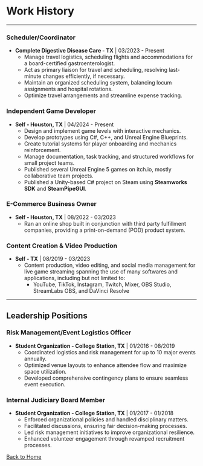 # Work History  
---

### Scheduler/Coordinator  
- **Complete Digestive Disease Care - TX** | 03/2023 - Present
  - Manage travel logistics, scheduling flights and accommodations for a board-certified gastroenterologist.  
  - Act as primary liaison for travel and scheduling, resolving last-minute changes efficiently, if necessary.  
  - Maintain an organized scheduling system, balancing locum assignments and hospital rotations.  
  - Optimize travel arrangements and streamline expense tracking.

### Independent Game Developer  
- **Self - Houston, TX**  | 04/2024 - Present
  - Design and implement game levels with interactive mechanics.  
  - Develop prototypes using C#, C++, and Unreal Engine Blueprints.  
  - Create tutorial systems for player onboarding and mechanics reinforcement.  
  - Manage documentation, task tracking, and structured workflows for small project teams.
  - Published several Unreal Engine 5 games on itch.io, mostly collaborative team projects.
  - Published a Unity-based C# project on Steam using **Steamworks SDK** and **SteamPipeGUI**.
 
### E-Commerce Business Owner
- **Self - Houston, TX** | 08/2022 - 03/2023
  - Ran an online shop built in conjunction with third party fulfillment companies, providing a print-on-demand (POD) product system.
 
### Content Creation & Video Production
- **Self - TX** | 08/2019 - 03/2023 
  - Content production, video editing, and social media management for live game streaming spanning the use of many softwares and applications, including but not limited to:
    - YouTube, TikTok, Instagram, Twitch, Mixer, OBS Studio, StreamLabs OBS, and DaVinci Resolve
   
---

## Leadership Positions

### Risk Management/Event Logistics Officer  
- **Student Organization - College Station, TX** | 01/2016 - 08/2019
  - Coordinated logistics and risk management for up to 10 major events annually.  
  - Optimized venue layouts to enhance attendee flow and maximize space utilization.  
  - Developed comprehensive contingency plans to ensure seamless event execution.  

### Internal Judiciary Board Member  
- **Student Organization - College Station, TX** | 01/2017 - 01/2018
  - Enforced organizational policies and handled disciplinary matters.  
  - Facilitated discussions, ensuring fair decision-making processes.  
  - Led risk management initiatives to improve organizational resilience.  
  - Enhanced volunteer engagement through revamped recruitment processes.  

[Back to Home](index.md)

